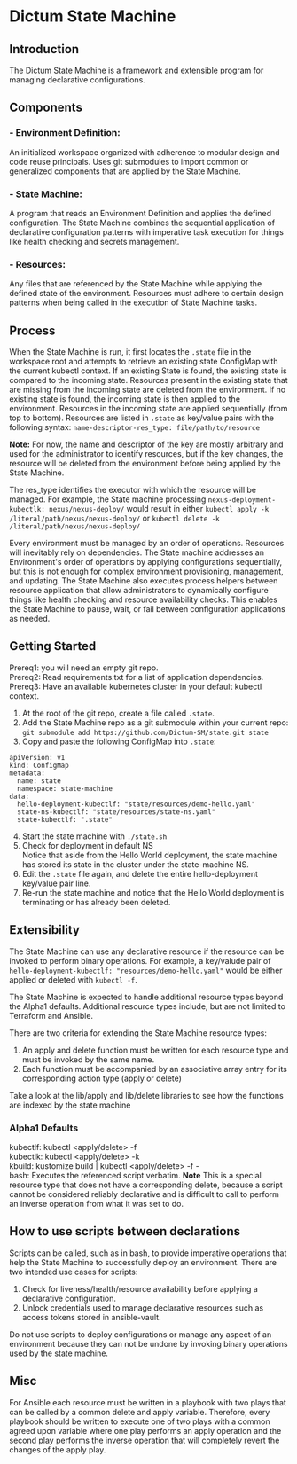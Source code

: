 # Dictum State Machine
## Introduction
The Dictum State Machine is a framework and extensible program for managing declarative configurations. 

## Components
### - Environment Definition:  
An initialized workspace organized with adherence to modular design and code reuse principals. Uses git submodules to import common or generalized components that are applied by the State Machine.
### - State Machine:  
A program that reads an Environment Definition and applies the defined configuration. The State Machine combines the sequential application of declarative configuration patterns with imperative task execution for things like health checking and secrets management.
### - Resources: 
Any files that are referenced by the State Machine while applying the defined state of the environment. Resources must adhere to certain design patterns when being called in the execution of State Machine tasks.

## Process
When the State Machine is run, it first locates the `.state` file in the workspace root and attempts to retrieve an existing state ConfigMap with the current kubectl context. If an existing State is found, the existing state is compared to the incoming state. Resources present in the existing state that are missing from the incoming state are deleted from the environment. If no existing state is found, the incoming state is then applied to the environment. Resources in the incoming state are applied sequentially (from top to bottom). Resources are listed in `.state` as key/value pairs with the following syntax: `name-descriptor-res_type: file/path/to/resource`

**Note:** For now, the name and descriptor of the key are mostly arbitrary and used for the administrator to identify resources, but if the key changes, the resource will be deleted from the environment before being applied by the State Machine.  

The res_type identifies the executor with which the resource will be managed.  For example, the State machine processing `nexus-deployment-kubectlk: nexus/nexus-deploy/` would result in either `kubectl apply -k /literal/path/nexus/nexus-deploy/` or `kubectl delete -k /literal/path/nexus/nexus-deploy/`

Every environment must be managed by an order of operations. Resources will inevitably rely on dependencies. The State machine addresses an Environment's order of operations by applying configurations sequentially, but this is not enough for complex environment provisioning, management, and updating. The State Machine also executes process helpers between resource application that allow administrators to dynamically configure things like health checking and resource availability checks. This enables the State Machine to pause, wait, or fail between configuration applications as needed.

## Getting Started

Prereq1: you will need an empty git repo.  
Prereq2: Read requirements.txt for a list of application dependencies.  
Prereq3: Have an available kubernetes cluster in your default kubectl context.

1. At the root of the git repo, create a file called `.state`.
2. Add the State Machine repo as a git submodule within your current repo: `git submodule add https://github.com/Dictum-SM/state.git state`  
3. Copy and paste the following ConfigMap into `.state`:
```
apiVersion: v1
kind: ConfigMap
metadata:
  name: state
  namespace: state-machine
data:
  hello-deployment-kubectlf: "state/resources/demo-hello.yaml"
  state-ns-kubectlf: "state/resources/state-ns.yaml"
  state-kubectlf: ".state"

```
4. Start the state machine with  `./state.sh`
5. Check for deployment in default NS  
Notice that aside from the Hello World deployment, the state machine has stored its state in the cluster under the state-machine NS.
6. Edit the `.state` file again, and delete the entire hello-deployment key/value pair line.
7. Re-run the state machine and notice that the Hello World deployment is terminating or has already been deleted.

## Extensibility
The State Machine can use any declarative resource if the resource can be invoked to perform binary operations. For example, a key/valude pair of `  hello-deployment-kubectlf: "resources/demo-hello.yaml"` would be either applied or deleted with `kubectl -f`. 

The State Machine is expected to handle additional resource types beyond the Alpha1 defaults. Additional resource types include, but are not limited to Terraform and Ansible. 

There are two criteria for extending the State Machine resource types:  
1. An apply and delete function must be written for each resource type and must be invoked by the same name.
2. Each function must be accompanied by an associative array entry for its corresponding action type (apply or delete)  

Take a look at the lib/apply and lib/delete libraries to see how the functions are indexed by the state machine
### Alpha1 Defaults
kubectlf: kubectl <apply/delete> -f  
kubectlk: kubectl <apply/delete> -k   
kbuild: kustomize build | kubectl <apply/delete> -f -  
bash: Executes the referenced script verbatim. **Note** This is a special resource type that does not have a corresponding delete, because a script cannot be considered reliably declarative and is difficult to call to perform an inverse operation from what it was set to do.

## How to use scripts between declarations
Scripts can be called, such as in bash, to provide imperative operations that help the State Machine to successfully deploy an environment. There are two intended use cases for scripts:  
1. Check for liveness/health/resource availability before applying a declarative configuration.  
2. Unlock credentials used to manage declarative resources such as access tokens stored in ansible-vault.  

Do not use scripts to deploy configurations or manage any aspect of an environment because they can not be undone by invoking binary operations used by the state machine.

## Misc
For Ansible each resource must be written in a playbook with two plays that can be called by a common delete and apply variable. Therefore, every playbook should be written to execute one of two plays with a common agreed upon variable where one play performs an apply operation and the second play performs the inverse operation that will completely revert the changes of the apply play.
